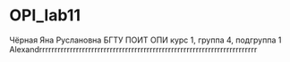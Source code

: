 # OPI_lab11
Чёрная
Яна
Руслановна
БГТУ
ПОИТ
ОПИ
курс 1, группа 4, подгруппа 1
Alexandrrrrrrrrrrrrrrrrrrrrrrrrrrrrrrrrrrrrrrrrrrrrrrrrrrrrrrrrrrrrrrrrrrrrrrr
